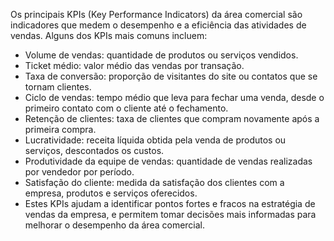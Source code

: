 Os principais KPIs (Key Performance Indicators) da área comercial são indicadores que medem o desempenho e a eficiência das atividades de vendas. Alguns dos KPIs mais comuns incluem:

- Volume de vendas: quantidade de produtos ou serviços vendidos.
- Ticket médio: valor médio das vendas por transação.
- Taxa  de  conversão:  proporção  de  visitantes  do  site  ou  contatos  que  se  tornam clientes.
- Ciclo  de  vendas: tempo médio que leva para fechar uma venda, desde o primeiro contato com o cliente até o fechamento.
- Retenção  de  clientes:  taxa  de  clientes  que  compram  novamente  após  a  primeira compra.
- Lucratividade: receita líquida obtida pela venda de produtos ou serviços, descontados os custos.
- Produtividade da equipe de vendas: quantidade de vendas realizadas por vendedor por período.
- Satisfação do cliente: medida da satisfação dos clientes com a empresa, produtos e serviços oferecidos.
- Estes KPIs ajudam a identificar pontos fortes e fracos na estratégia de vendas da empresa, e permitem tomar decisões mais informadas para melhorar o 
desempenho da área comercial.
